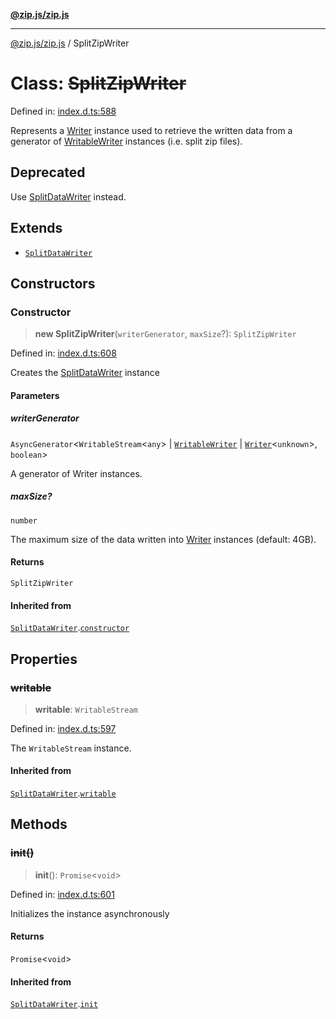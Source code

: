 [**@zip.js/zip.js**](../README.md)

***

[@zip.js/zip.js](../globals.md) / SplitZipWriter

# Class: ~~SplitZipWriter~~

Defined in: [index.d.ts:588](https://github.com/gildas-lormeau/zip.js/blob/251b484ba01a922c47b1394efacb8926682f5796/index.d.ts#L588)

Represents a [Writer](Writer.md) instance used to retrieve the written data from a generator of [WritableWriter](../interfaces/WritableWriter.md) instances  (i.e. split zip files).

## Deprecated

Use [SplitDataWriter](SplitDataWriter.md) instead.

## Extends

- [`SplitDataWriter`](SplitDataWriter.md)

## Constructors

### Constructor

> **new SplitZipWriter**(`writerGenerator`, `maxSize`?): `SplitZipWriter`

Defined in: [index.d.ts:608](https://github.com/gildas-lormeau/zip.js/blob/251b484ba01a922c47b1394efacb8926682f5796/index.d.ts#L608)

Creates the [SplitDataWriter](SplitDataWriter.md) instance

#### Parameters

##### writerGenerator

`AsyncGenerator`\<`WritableStream`\<`any`\> \| [`WritableWriter`](../interfaces/WritableWriter.md) \| [`Writer`](Writer.md)\<`unknown`\>, `boolean`\>

A generator of Writer instances.

##### maxSize?

`number`

The maximum size of the data written into [Writer](Writer.md) instances (default: 4GB).

#### Returns

`SplitZipWriter`

#### Inherited from

[`SplitDataWriter`](SplitDataWriter.md).[`constructor`](SplitDataWriter.md#constructor)

## Properties

### ~~writable~~

> **writable**: `WritableStream`

Defined in: [index.d.ts:597](https://github.com/gildas-lormeau/zip.js/blob/251b484ba01a922c47b1394efacb8926682f5796/index.d.ts#L597)

The `WritableStream` instance.

#### Inherited from

[`SplitDataWriter`](SplitDataWriter.md).[`writable`](SplitDataWriter.md#writable)

## Methods

### ~~init()~~

> **init**(): `Promise`\<`void`\>

Defined in: [index.d.ts:601](https://github.com/gildas-lormeau/zip.js/blob/251b484ba01a922c47b1394efacb8926682f5796/index.d.ts#L601)

Initializes the instance asynchronously

#### Returns

`Promise`\<`void`\>

#### Inherited from

[`SplitDataWriter`](SplitDataWriter.md).[`init`](SplitDataWriter.md#init)
